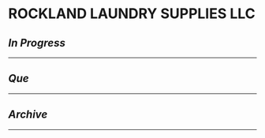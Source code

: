 # ROCKLAND LAUNDRY SUPPLIES LLC

## *In Progress*

--------------------

## *Que*

-----------------------------------
## *Archive*

-----------------------------------

